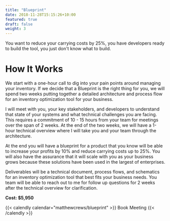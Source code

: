 ```yaml
---
title: "Blueprint"
date: 2018-11-28T15:15:26+10:00
featured: true
draft: false
weight: 3
---
```


You want to reduce your carrying costs by 25%, you have developers ready to build the tool, you just don't know what to build.

# How It Works

We start with a one-hour call to dig into your pain points around managing your inventory. If we decide that a Blueprint is the right thing for you, we will spend two weeks putting together a detailed architecture and process flow for an inventory optimization tool for your business.

I will meet with you, your key stakeholders, and developers to understand that state of your systems and what technical challenges you are facing. This requires a commitment of 10 - 15 hours from your team for meetings over the span of 2 weeks. At the end of the two weeks, we will have a 1-hour technical overview where I will take you and your team through the architecture.

At the end you will have a blueprint for a product that you know will be able to increase your profits by 10% and reduce carrying costs up to 25%. You will also have the assurance that it will scale with you as your business grows because these solutions have been used in the largest of enterprises.

Deliverables will be a technical document, process flows, and schematics for an inventory optimization tool that best fits your business needs. You team will be able to reach out to me for follow up questions for 2 weeks after the technical overview for clarification.

**Cost: $5,950**

{{< calendly calendar="matthewcrews/blueprint" >}}
Book Meeting
{{< /calendly >}}
